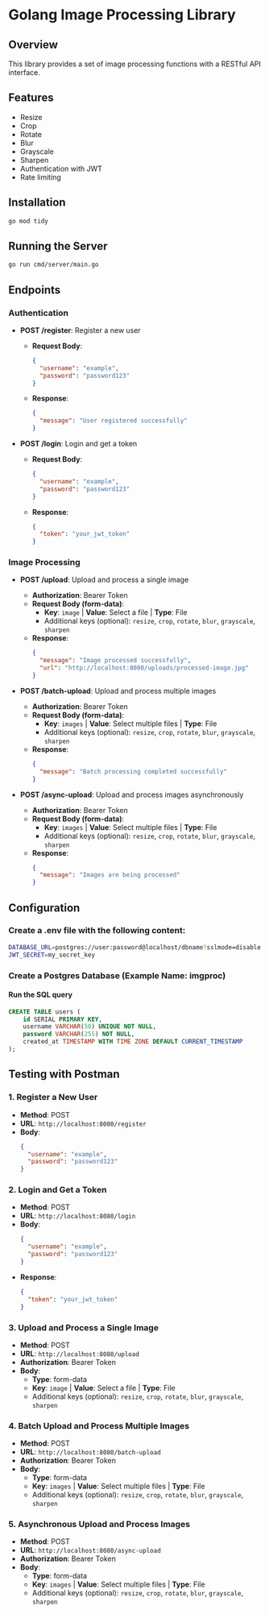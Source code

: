 # Golang Image Processing Library

## Overview
This library provides a set of image processing functions with a RESTful API interface.

## Features
- Resize
- Crop
- Rotate
- Blur
- Grayscale
- Sharpen
- Authentication with JWT
- Rate limiting

## Installation
```bash
go mod tidy
```

## Running the Server
```bash
go run cmd/server/main.go
```

## Endpoints

### Authentication
- **POST /register**: Register a new user
  - **Request Body**:
    ```json
    {
      "username": "example",
      "password": "password123"
    }
    ```
  - **Response**:
    ```json
    {
      "message": "User registered successfully"
    }
    ```

- **POST /login**: Login and get a token
  - **Request Body**:
    ```json
    {
      "username": "example",
      "password": "password123"
    }
    ```
  - **Response**:
    ```json
    {
      "token": "your_jwt_token"
    }
    ```

### Image Processing
- **POST /upload**: Upload and process a single image
  - **Authorization**: Bearer Token
  - **Request Body (form-data)**:
    - **Key**: `image` | **Value**: Select a file | **Type**: File
    - Additional keys (optional): `resize`, `crop`, `rotate`, `blur`, `grayscale`, `sharpen`
  - **Response**:
    ```json
    {
      "message": "Image processed successfully",
      "url": "http://localhost:8080/uploads/processed-image.jpg"
    }
    ```

- **POST /batch-upload**: Upload and process multiple images
  - **Authorization**: Bearer Token
  - **Request Body (form-data)**:
    - **Key**: `images` | **Value**: Select multiple files | **Type**: File
    - Additional keys (optional): `resize`, `crop`, `rotate`, `blur`, `grayscale`, `sharpen`
  - **Response**:
    ```json
    {
      "message": "Batch processing completed successfully"
    }
    ```

- **POST /async-upload**: Upload and process images asynchronously
  - **Authorization**: Bearer Token
  - **Request Body (form-data)**:
    - **Key**: `images` | **Value**: Select multiple files | **Type**: File
    - Additional keys (optional): `resize`, `crop`, `rotate`, `blur`, `grayscale`, `sharpen`
  - **Response**:
    ```json
    {
      "message": "Images are being processed"
    }
    ```

## Configuration
### Create a .env file with the following content:
```bash
DATABASE_URL=postgres://user:password@localhost/dbname?sslmode=disable
JWT_SECRET=my_secret_key
```

### Create a Postgres Database (Example Name: imgproc)
#### Run the SQL query
```sql
CREATE TABLE users (
    id SERIAL PRIMARY KEY,
    username VARCHAR(50) UNIQUE NOT NULL,
    password VARCHAR(255) NOT NULL,
    created_at TIMESTAMP WITH TIME ZONE DEFAULT CURRENT_TIMESTAMP
);
```

## Testing with Postman

### 1. Register a New User
- **Method**: POST
- **URL**: `http://localhost:8080/register`
- **Body**: 
  ```json
  {
    "username": "example",
    "password": "password123"
  }
  ```

### 2. Login and Get a Token
- **Method**: POST
- **URL**: `http://localhost:8080/login`
- **Body**: 
  ```json
  {
    "username": "example",
    "password": "password123"
  }
  ```
- **Response**:
  ```json
  {
    "token": "your_jwt_token"
  }
  ```

### 3. Upload and Process a Single Image
- **Method**: POST
- **URL**: `http://localhost:8080/upload`
- **Authorization**: Bearer Token
- **Body**: 
  - **Type**: form-data
  - **Key**: `image` | **Value**: Select a file | **Type**: File
  - Additional keys (optional): `resize`, `crop`, `rotate`, `blur`, `grayscale`, `sharpen`

### 4. Batch Upload and Process Multiple Images
- **Method**: POST
- **URL**: `http://localhost:8080/batch-upload`
- **Authorization**: Bearer Token
- **Body**: 
  - **Type**: form-data
  - **Key**: `images` | **Value**: Select multiple files | **Type**: File
  - Additional keys (optional): `resize`, `crop`, `rotate`, `blur`, `grayscale`, `sharpen`

### 5. Asynchronous Upload and Process Images
- **Method**: POST
- **URL**: `http://localhost:8080/async-upload`
- **Authorization**: Bearer Token
- **Body**: 
  - **Type**: form-data
  - **Key**: `images` | **Value**: Select multiple files | **Type**: File
  - Additional keys (optional): `resize`, `crop`, `rotate`, `blur`, `grayscale`, `sharpen`